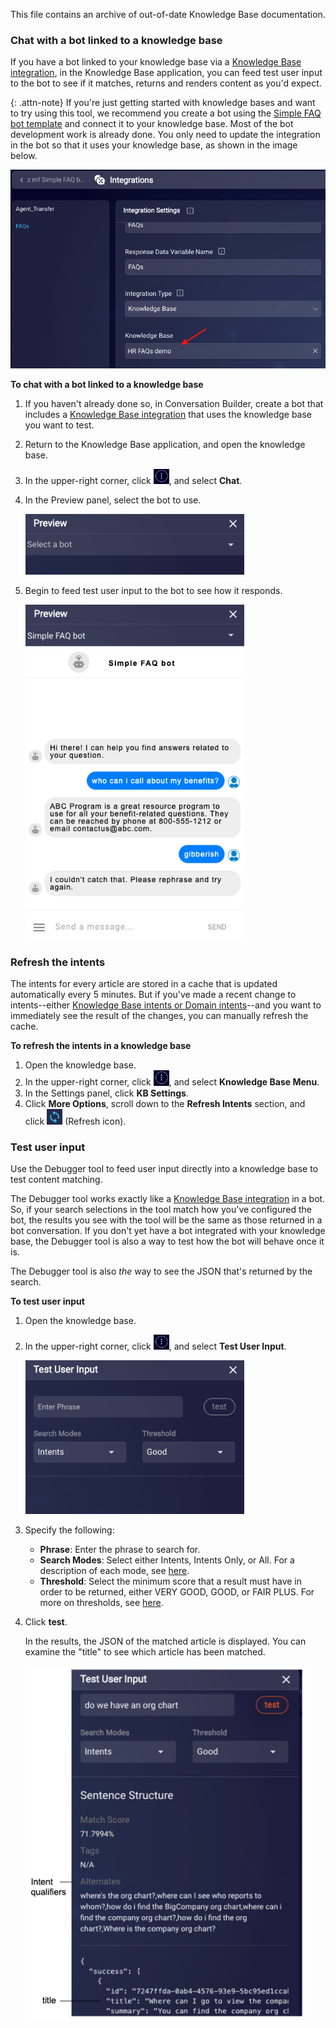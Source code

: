 This file contains an archive of out-of-date Knowledge Base documentation.

### Chat with a bot linked to a knowledge base

If you have a bot linked to your knowledge base via a [Knowledge Base integration](conversation-builder-integrations-knowledge-base-integrations.html), in the Knowledge Base application, you can feed test user input to the bot to see if it matches, returns and renders content as you'd expect.

{: .attn-note}
If you're just getting started with knowledge bases and want to try using this tool, we recommend you create a bot using the [Simple FAQ bot template](conversation-builder-bot-templates-simple-faq.html) and connect it to your knowledge base. Most of the bot development work is already done. You only need to update the integration in the bot so that it uses your knowledge base, as shown in the image below.

   <img class="fancyimage" style="width:600px" src="img/ConvoBuilder/kb_chat3.png">

**To chat with a bot linked to a knowledge base**

1. If you haven't already done so, in Conversation Builder, create a bot that includes a [Knowledge Base integration](conversation-builder-integrations-knowledge-base-integrations.html) that uses the knowledge base you want to test.
2. Return to the Knowledge Base application, and open the knowledge base.
2. In the upper-right corner, click <img style="width:25px" src="img/ConvoBuilder/icon_ellipsisVertical.png">, and select **Chat**.
4. In the Preview panel, select the bot to use.

   <img class="fancyimage" style="width:350px" src="img/ConvoBuilder/kb_chat1.png">

5. Begin to feed test user input to the bot to see how it responds.

   <img class="fancyimage" style="width:350px" src="img/ConvoBuilder/kb_chat2.png"> 

### Refresh the intents

The intents for every article are stored in a cache that is updated automatically every 5 minutes. But if you've made a recent change to intents--either [Knowledge Base intents or Domain intents](knowledge-base-internal-knowledge-bases-introduction.html#domain-intents-versus-knowledge-base-intents)--and you want to immediately see the result of the changes, you can manually refresh the cache.

**To refresh the intents in a knowledge base**
1. Open the knowledge base.
2. In the upper-right corner, click <img style="width:25px" src="img/ConvoBuilder/icon_ellipsisVertical.png">, and select **Knowledge Base Menu**.
3. In the Settings panel, click **KB Settings**.
4. Click **More Options**, scroll down to the **Refresh Intents** section, and click <img style="width:25px" src="img/ConvoBuilder/icon_kb_refresh.png"> (Refresh icon).

### Test user input

Use the Debugger tool to feed user input directly into a knowledge base to test content matching.

The Debugger tool works exactly like a [Knowledge Base integration](conversation-builder-integrations-knowledge-base-integrations.html) in a bot. So, if your search selections in the tool match how you've configured the bot, the results you see with the tool will be the same as those returned in a bot conversation. If you don't yet have a bot integrated with your knowledge base, the Debugger tool is also a way to test how the bot will behave once it is.

The Debugger tool is also *the* way to see the JSON that's returned by the search.

**To test user input**

1. Open the knowledge base.
2. In the upper-right corner, click <img style="width:25px" src="img/ConvoBuilder/icon_ellipsisVertical.png">, and select **Test User Input**.

    <img class="fancyimage" style="width:350px" src="img/ConvoBuilder/kb_testUserInput1.png">

3. Specify the following:

    * **Phrase**: Enter the phrase to search for.
    * **Search Modes**: Select either Intents, Intents Only, or All. For a description of each mode, see [here](knowledge-base-using-intents-with-kbs.html#search-modes).
    * **Threshold**: Select the minimum score that a result must have in order to be returned, either VERY GOOD, GOOD, or FAIR PLUS. For more on thresholds, see [here](knowledge-base-using-intents-with-kbs.html#scoring-and-thresholds).

4. Click **test**.

    In the results, the JSON of the matched article is displayed. You can examine the "title" to see which article has been matched.

    <img style="width:450px" src="img/ConvoBuilder/kb_testUserInput2.png">